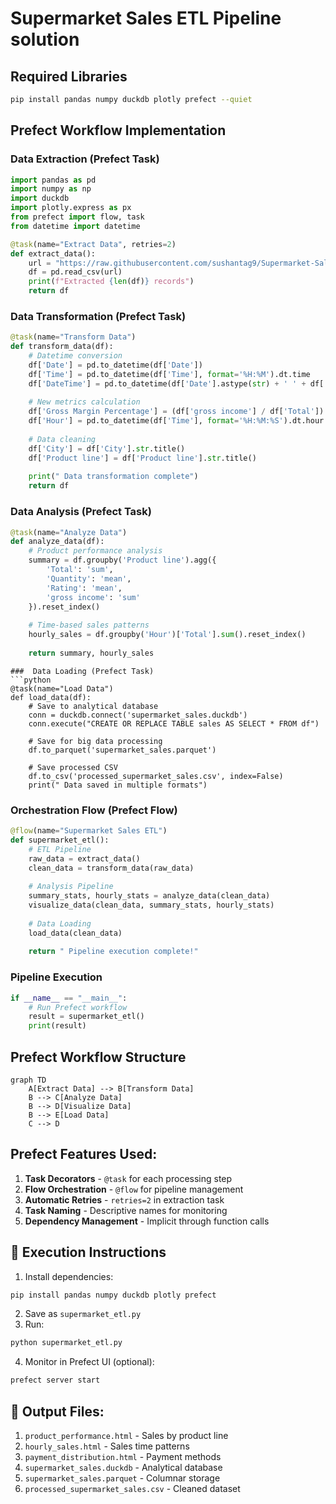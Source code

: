 

# Supermarket Sales ETL Pipeline solution

##  Required Libraries
```bash
pip install pandas numpy duckdb plotly prefect --quiet
```

## Prefect Workflow Implementation

### Data Extraction (Prefect Task)
```python
import pandas as pd
import numpy as np
import duckdb
import plotly.express as px
from prefect import flow, task
from datetime import datetime

@task(name="Extract Data", retries=2)
def extract_data():
    url = "https://raw.githubusercontent.com/sushantag9/Supermarket-Sales-Data-Analysis/master/supermarket_sales%20-%20Sheet1.csv"
    df = pd.read_csv(url)
    print(f"Extracted {len(df)} records")
    return df
```

###  Data Transformation (Prefect Task)
```python
@task(name="Transform Data")
def transform_data(df):
    # Datetime conversion
    df['Date'] = pd.to_datetime(df['Date'])
    df['Time'] = pd.to_datetime(df['Time'], format='%H:%M').dt.time
    df['DateTime'] = pd.to_datetime(df['Date'].astype(str) + ' ' + df['Time'].astype(str))
    
    # New metrics calculation
    df['Gross Margin Percentage'] = (df['gross income'] / df['Total']) * 100
    df['Hour'] = pd.to_datetime(df['Time'], format='%H:%M:%S').dt.hour
    
    # Data cleaning
    df['City'] = df['City'].str.title()
    df['Product line'] = df['Product line'].str.title()
    
    print(" Data transformation complete")
    return df
```

###  Data Analysis (Prefect Task)
```python
@task(name="Analyze Data")
def analyze_data(df):
    # Product performance analysis
    summary = df.groupby('Product line').agg({
        'Total': 'sum',
        'Quantity': 'mean',
        'Rating': 'mean',
        'gross income': 'sum'
    }).reset_index()
    
    # Time-based sales patterns
    hourly_sales = df.groupby('Hour')['Total'].sum().reset_index()
    
    return summary, hourly_sales
```


```
###  Data Loading (Prefect Task)
```python
@task(name="Load Data")
def load_data(df):
    # Save to analytical database
    conn = duckdb.connect('supermarket_sales.duckdb')
    conn.execute("CREATE OR REPLACE TABLE sales AS SELECT * FROM df")
    
    # Save for big data processing
    df.to_parquet('supermarket_sales.parquet')
    
    # Save processed CSV
    df.to_csv('processed_supermarket_sales.csv', index=False)
    print(" Data saved in multiple formats")
```

### Orchestration Flow (Prefect Flow)
```python
@flow(name="Supermarket Sales ETL")
def supermarket_etl():
    # ETL Pipeline
    raw_data = extract_data()
    clean_data = transform_data(raw_data)
    
    # Analysis Pipeline
    summary_stats, hourly_stats = analyze_data(clean_data)
    visualize_data(clean_data, summary_stats, hourly_stats)
    
    # Data Loading
    load_data(clean_data)
    
    return " Pipeline execution complete!"
```

###  Pipeline Execution
```python
if __name__ == "__main__":
    # Run Prefect workflow
    result = supermarket_etl()
    print(result)
```

## Prefect Workflow Structure
```mermaid
graph TD
    A[Extract Data] --> B[Transform Data]
    B --> C[Analyze Data]
    B --> D[Visualize Data]
    B --> E[Load Data]
    C --> D
```

##  Prefect Features Used:
1. **Task Decorators** - `@task` for each processing step
2. **Flow Orchestration** - `@flow` for pipeline management
3. **Automatic Retries** - `retries=2` in extraction task
4. **Task Naming** - Descriptive names for monitoring
5. **Dependency Management** - Implicit through function calls

## 🚀 Execution Instructions
1. Install dependencies:
```bash
pip install pandas numpy duckdb plotly prefect
```
2. Save as `supermarket_etl.py`
3. Run:
```bash
python supermarket_etl.py
```
4. Monitor in Prefect UI (optional):
```bash
prefect server start
```

## 📂 Output Files:
1. `product_performance.html` - Sales by product line
2. `hourly_sales.html` - Sales time patterns
3. `payment_distribution.html` - Payment methods
4. `supermarket_sales.duckdb` - Analytical database
5. `supermarket_sales.parquet` - Columnar storage
6. `processed_supermarket_sales.csv` - Cleaned dataset
```
